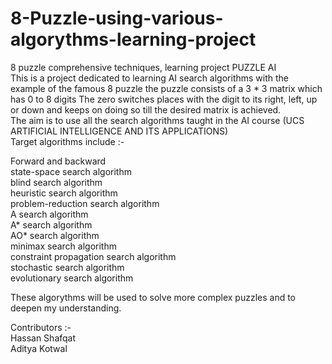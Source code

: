 # 8-Puzzle-using-various-algorythms-learning-project
8 puzzle comprehensive techniques, learning project  PUZZLE AI  
This is a project dedicated to learning AI search algorithms with the example of the famous 8 puzzle the puzzle consists of a 3 * 3 matrix which has 0 to 8 digits 
The zero switches places with the digit to its right, left, up or down and keeps on doing so till the desired matrix is achieved.  
The aim is to use all the search algorithms taught in the AI course (UCS ARTIFICIAL INTELLIGENCE AND ITS APPLICATIONS)  
Target algorithms include :-          

  Forward and backward                                                          
  state-space search algorithm                                                                    
  blind search algorithm                                                        
  heuristic search algorithm                                                                
  problem-reduction search algorithm                                                        
  A search algorithm                                                                        
  A* search algorithm                                                                     
  AO* search algorithm                                                                        
  minimax search algorithm                                                                    
  constraint propagation search algorithm                                                       
  stochastic search algorithm                                                                     
  evolutionary search algorithm                                                                     
                                                                                                                    
  These algorythms will be used to solve more complex puzzles and to deepen my understanding.                                         
                                                                                
 Contributors :-                                                                                           
  Hassan Shafqat                                                       
  Aditya Kotwal                                                                                                 
